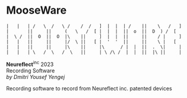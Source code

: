 # MooseWare

```
|   |   | /   \  /   \ /    /  /   ]  |  |  | /    ||    \   /   ]
|       ||     ||     (   \   /  [ |  |  |  ||  o  ||  D  ) /  [  
|  \ /  ||  O  ||  O  |\    ||     ]  |  |  ||     ||    / |     ]
|   |   ||     ||     |/  \ ||   [ |  '  '  ||     ||    \ |   [  
|   |   ||     ||     |\    ||     |\      / |  |  ||  .  \|     |
|   |   | \   /  \   /  \   ||     | \ /\ /  |  |  ||  |\ ||     |
```
**Neureflect**<sup>inc</sup> 2023  
Recording Software  
*by Dmitri Yousef Yengej*

Recording software to record from Neureflect inc. patented devices
